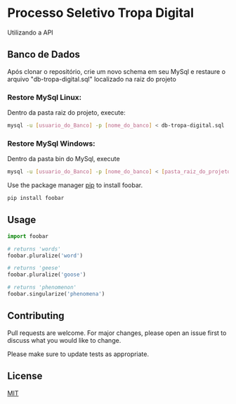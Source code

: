 # Processo Seletivo Tropa Digital

Utilizando a API

## Banco de Dados

Após clonar o repositório, crie um novo schema em seu MySql e restaure o arquivo "db-tropa-digital.sql" localizado na raiz do projeto

### Restore MySql Linux:
Dentro da pasta raiz do projeto, execute:
```bash
mysql -u [usuario_do_Banco] -p [nome_do_banco] < db-tropa-digital.sql
```

### Restore MySql Windows:
Dentro da pasta bin do MySql, execute
```bash
mysql -u [usuario_do_Banco] -p [nome_do_banco] < [pasta_raiz_do_projeto]/db-tropa-digital.sql
```



Use the package manager [pip](https://pip.pypa.io/en/stable/) to install foobar.

```bash
pip install foobar
```

## Usage

```python
import foobar

# returns 'words'
foobar.pluralize('word')

# returns 'geese'
foobar.pluralize('goose')

# returns 'phenomenon'
foobar.singularize('phenomena')
```

## Contributing
Pull requests are welcome. For major changes, please open an issue first to discuss what you would like to change.

Please make sure to update tests as appropriate.

## License
[MIT](https://choosealicense.com/licenses/mit/)